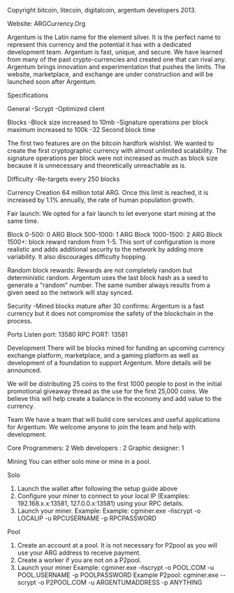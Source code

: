 Copyright bitcoin, litecoin, digitalcoin, argentum developers 2013.

Website: ARGCurrency.Org

Argentum is the Latin name for the element silver. It is the perfect name to represent this currency and the potential it has with a dedicated development team. Argentum is fast, unique, and secure. We have learned from many of the past crypto-currencies and created one that can rival any. Argentum brings innovation and experimentation that pushes the limits. The website, marketplace, and exchange are under construction and will be launched soon after Argentum.

Specifications

General
-Scrypt
-Optimized client

Blocks
-Block size increased to 10mb
-Signature operations per block maximum increased to 100k
-32 Second block time

The first two features are on the bitcoin hardfork wishlist. We wanted to create the first cryptographic currency with almost unlimited scalability. The signature operations per block were not increased as much as block size because it is unnecessary and theoretically unreachable as is.

Difficulty
-Re-targets every 250 blocks

Currency Creation
64 million total ARG. Once this limit is reached, it is increased by 1.1% annually, the rate of human population growth.

Fair launch:
We opted for a fair launch to let everyone start mining at the same time.

Block 0-500: 0 ARG
Block 500-1000: 1 ARG
Block 1000-1500: 2 ARG
Block 1500+: block reward random from 1-5. This sort of configuration is more realistic and adds additional security to the network by adding more variability. It also discourages difficulty hopping.

Random block rewards: Rewards are not completely random but deterministic random. Argentum uses the last block hash as a seed to generate a "random" number. The same number always results from a given seed so the network will stay synced.

Security
-Mined blocks mature after 30 confirms: Argentum is a fast currency but it does not compromise the safety of the blockchain in the process.

Ports
Listen port: 13580
RPC PORT: 13581

Development
There will be blocks mined for funding an upcoming currency exchange platform, marketplace, and a gaming platform as well as development of a foundation to support Argentum. More details will be announced.

We will be distributing 25 coins to the first 1000 people to post in the initial promotional giveaway thread as the use for the first 25,000 coins. We believe this will help create  a balance in the economy and add value to the currency.

Team
We have a team that will build core services and useful applications for Argentum. We welcome anyone to join the team and help with development.

Core Programmers: 2
Web developers : 2
Graphic designer: 1

Mining
You can either solo mine or mine in a pool.

Solo
1. Launch the wallet after following the setup guide above
2. Configure your miner to connect to your local IP (Examples: 192.168.x.x:13581, 127.0.0.x:13581) using your RPC details.
3. Launch your miner.
    Example:  Example: cgminer.exe -ñscrypt -o LOCALIP -u RPCUSERNAME -p RPCPASSWORD


Pool
1. Create an account at a pool. It is not necessary for P2pool as you will use your ARG address to receive payment.
2. Create a worker if you are not on a P2pool.
2. Launch your miner
    Example: cgminer.exe -ñscrypt -o POOL.COM -u POOL.USERNAME -p POOLPASSWORD
    Example P2pool: cgminer.exe --scrypt -o P2POOL.COM -u ARGENTUMADDRESS -p ANYTHING
